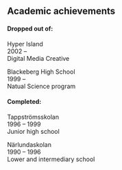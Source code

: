 ## Academic achievements

#### Dropped out of:

Hyper Island   
2002 –   
Digital Media Creative

Blackeberg High School  
1999 –  
Natual Science program    

#### Completed:

Tappströmsskolan   
1996 – 1999   
Junior high school  

Närlundaskolan  
1990 – 1996  
Lower and intermediary school

